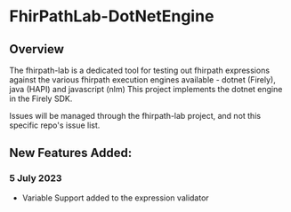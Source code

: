 # FhirPathLab-DotNetEngine

## Overview
The fhirpath-lab is a dedicated tool for testing out fhirpath expressions against the various
fhirpath execution engines available - dotnet (Firely), java (HAPI) and javascript (nlm)
This project implements the dotnet engine in the Firely SDK.

Issues will be managed through the fhirpath-lab project, and not this specific repo's issue list.

## New Features Added:
### 5 July 2023
* Variable Support added to the expression validator
